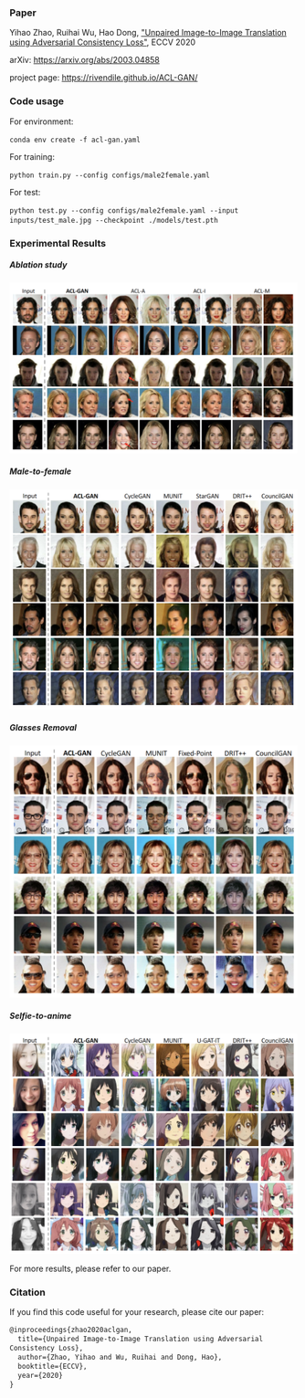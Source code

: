 ### Paper

Yihao Zhao, Ruihai Wu, Hao Dong, ["Unpaired Image-to-Image Translation using Adversarial Consistency Loss"](https://arxiv.org/abs/2003.04858 ), ECCV 2020

arXiv: https://arxiv.org/abs/2003.04858 

project page: https://rivendile.github.io/ACL-GAN/

### Code usage

For environment: 

`conda env create -f acl-gan.yaml`

For training: 

`python train.py --config configs/male2female.yaml`

For test: 

`python test.py --config configs/male2female.yaml --input inputs/test_male.jpg --checkpoint ./models/test.pth` 

### Experimental Results

##### Ablation study

<img src="figures/ablation_study.png" alt="ablation_study" style="zoom:50%;" />

##### Male-to-female

<img src="figures/male2female.png" alt="male2female" style="zoom:50%;" />

##### Glasses Removal

<img src="figures/glasses_removal.png" alt="glasses_removal" style="zoom:50%;" />

##### Selfie-to-anime

<img src="figures/selfie2anime.png" alt="selfie2anime" style="zoom:50%;" />

For more results, please refer to our paper.


### Citation

If you find this code useful for your research, please cite our paper:

```
@inproceedings{zhao2020aclgan,
  title={Unpaired Image-to-Image Translation using Adversarial Consistency Loss},
  author={Zhao, Yihao and Wu, Ruihai and Dong, Hao},
  booktitle={ECCV},
  year={2020}
}
```




